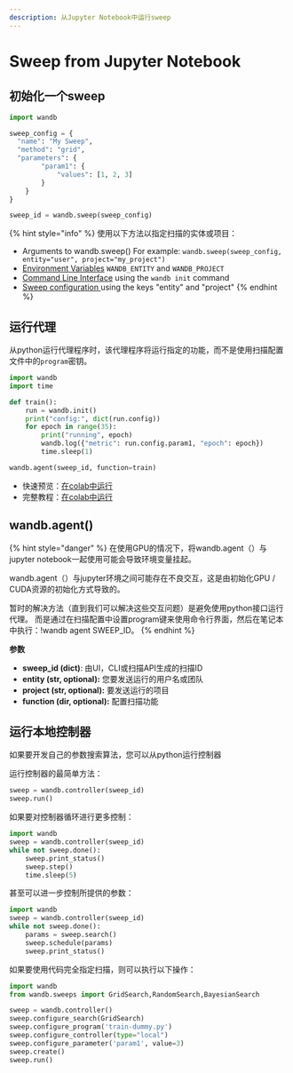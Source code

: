 ```yaml
---
description: 从Jupyter Notebook中运行sweep
---
```


# Sweep from Jupyter Notebook

## **初始化一个sweep**

```python
import wandb

sweep_config = {
  "name": "My Sweep",
  "method": "grid",
  "parameters": {
        "param1": {
            "values": [1, 2, 3]
        }
    }
}

sweep_id = wandb.sweep(sweep_config)
```

{% hint style="info" %}
使用以下方法以指定扫描的实体或项目：

* Arguments to wandb.sweep\(\) For example: `wandb.sweep(sweep_config, entity="user", project="my_project")`
* [Environment Variables](../../library/environment-variables.md) `WANDB_ENTITY` and `WANDB_PROJECT`
* [Command Line Interface](../../library/cli.md) using the `wandb init` command
* [Sweep configuration ](../../sweeps/configuration.md)using the keys "entity" and "project"
{% endhint %}

## **运行代理**

从python运行代理程序时，该代理程序将运行指定的功能，而不是使用扫描配置文件中的`program`密钥。

```python
import wandb
import time

def train():
    run = wandb.init()
    print("config:", dict(run.config))
    for epoch in range(35):
        print("running", epoch)
        wandb.log({"metric": run.config.param1, "epoch": epoch})
        time.sleep(1)

wandb.agent(sweep_id, function=train)
```

* 快速预览：[在colab中运行](https://github.com/wandb/examples/blob/master/examples/wandb-sweeps/sweeps-python/notebook.ipynb)
* 完整教程：[在colab中运行](https://colab.research.google.com/drive/181GCGp36_75C2zm7WLxr9U2QjMXXoibt)

## wandb.agent\(\)

{% hint style="danger" %}
在使用GPU的情况下，将wandb.agent（）与jupyter notebook一起使用可能会导致环境变量挂起。

wandb.agent（）与jupyter环境之间可能存在不良交互，这是由初始化GPU / CUDA资源的初始化方式导致的。

暂时的解决方法（直到我们可以解决这些交互问题）是避免使用python接口运行代理。 而是通过在扫描配置中设置program键来使用命令行界面，然后在笔记本中执行：!wandb agent SWEEP\_ID。
{% endhint %}

**参数**

* **sweep\_id \(dict\)**: 由UI，CLI或扫描API生成的扫描ID
* **entity \(str, optional\):** 您要发送运行的用户名或团队
* **project \(str, optional\):** 要发送运行的项目
* **function \(dir, optional\):** 配置扫描功能

## **运行本地控制器**

如果要开发自己的参数搜索算法，您可以从python运行控制器

运行控制器的最简单方法：

```python
sweep = wandb.controller(sweep_id)
sweep.run()
```

如果要对控制器循环进行更多控制：

```python
import wandb
sweep = wandb.controller(sweep_id)
while not sweep.done():
    sweep.print_status()
    sweep.step()
    time.sleep(5)
```

甚至可以进一步控制所提供的参数：

```python
import wandb
sweep = wandb.controller(sweep_id)
while not sweep.done():
    params = sweep.search()
    sweep.schedule(params)
    sweep.print_status()
```

如果要使用代码完全指定扫描，则可以执行以下操作：

```python
import wandb
from wandb.sweeps import GridSearch,RandomSearch,BayesianSearch

sweep = wandb.controller()
sweep.configure_search(GridSearch)
sweep.configure_program('train-dummy.py')
sweep.configure_controller(type="local")
sweep.configure_parameter('param1', value=3)
sweep.create()
sweep.run()
```

